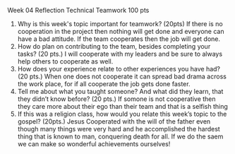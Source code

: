 Week 04 Reflection Technical Teamwork 100 pts

1. Why is this week's topic important for teamwork? (20pts)  If there is no cooperation in the project then nothing will get done and everyone can have a bad attitude.  If the team cooperates then the job will get done.
2. How do plan on contributing to the team, besides completing your tasks? (20 pts.)  I will cooperate with my leaders and be sure to always help others to cooperate as well.
3. How does your experience relate to other experiences you have had? (20 pts.)  When one does not cooperate it can spread bad drama across the work place, for if all cooperate the job gets done faster.
4. Tell me about what you taught someone? And what did they learn, that they didn’t know before? (20 pts.)  If somone is not cooperative then they care more about their ego than their team and that is a selfish thing
5. If this was a religion class, how would you relate this week’s topic to the gospel? (20pts.)  Jesus Cooperated with the will of the father even though many things were very hard and he accomplished the hardest thing that is known to man, conquering death for all.  If we do the saem we can make so wonderful achievements ourselves!
